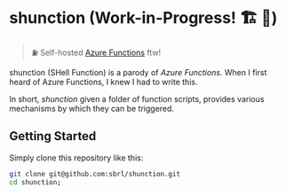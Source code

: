 # shunction (Work-in-Progress! :building_construction: :construction:)

> :fuelpump: Self-hosted [Azure Functions](https://docs.microsoft.com/en-us/azure/azure-functions/) ftw!

shunction (SHell Function) is a parody of _Azure Functions_. When I first heard of Azure Functions, I knew I had to write this.

In short, _shunction_ given a folder of function scripts, provides various mechanisms by which they can be triggered.

## Getting Started
Simply clone this repository like this:

```bash
git clone git@github.com:sbrl/shunction.git
cd shunction;
```

